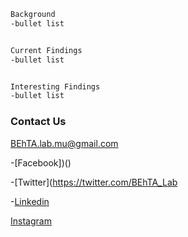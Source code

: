 ```markdown
Background
-bullet list


Current Findings
-bullet list


Interesting Findings
-bullet list
```



### Contact Us
BEhTA.lab.mu@gmail.com

-[Facebook])()

-[Twitter](https://twitter.com/BEhTA_Lab

-[Linkedin]()

[Instagram]()
